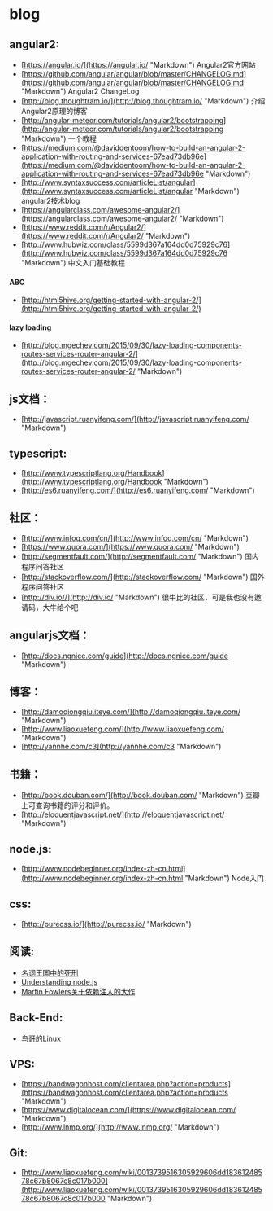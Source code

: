 # blog

## angular2:

* [https://angular.io/](https://angular.io/ "Markdown") Angular2官方网站
* [https://github.com/angular/angular/blob/master/CHANGELOG.md](https://github.com/angular/angular/blob/master/CHANGELOG.md "Markdown") Angular2 ChangeLog
* [http://blog.thoughtram.io/](http://blog.thoughtram.io/ "Markdown") 介绍Angular2原理的博客
* [http://angular-meteor.com/tutorials/angular2/bootstrapping](http://angular-meteor.com/tutorials/angular2/bootstrapping "Markdown") 一个教程
* [https://medium.com/@daviddentoom/how-to-build-an-angular-2-application-with-routing-and-services-67ead73db96e](https://medium.com/@daviddentoom/how-to-build-an-angular-2-application-with-routing-and-services-67ead73db96e "Markdown")
* [http://www.syntaxsuccess.com/articleList/angular](http://www.syntaxsuccess.com/articleList/angular "Markdown") angular2技术blog
* [https://angularclass.com/awesome-angular2/](https://angularclass.com/awesome-angular2/ "Markdown")
* [https://www.reddit.com/r/Angular2/](https://www.reddit.com/r/Angular2/ "Markdown")
* [http://www.hubwiz.com/class/5599d367a164dd0d75929c76](http://www.hubwiz.com/class/5599d367a164dd0d75929c76 "Markdown") 中文入门基础教程
#### ABC
* [http://html5hive.org/getting-started-with-angular-2/](http://html5hive.org/getting-started-with-angular-2/)
#### lazy loading
* [http://blog.mgechev.com/2015/09/30/lazy-loading-components-routes-services-router-angular-2/](http://blog.mgechev.com/2015/09/30/lazy-loading-components-routes-services-router-angular-2/ "Markdown")

## js文档：

* [http://javascript.ruanyifeng.com/](http://javascript.ruanyifeng.com/ "Markdown")

## typescript:

* [http://www.typescriptlang.org/Handbook](http://www.typescriptlang.org/Handbook "Markdown")
* [http://es6.ruanyifeng.com/](http://es6.ruanyifeng.com/ "Markdown")

## 社区：

* [http://www.infoq.com/cn/](http://www.infoq.com/cn/ "Markdown")
* [https://www.quora.com/](https://www.quora.com/ "Markdown")
* [http://segmentfault.com/](http://segmentfault.com/ "Markdown") 国内程序问答社区
* [http://stackoverflow.com/](http://stackoverflow.com/ "Markdown") 国外程序问答社区
* [http://div.io//](http://div.io/ "Markdown") 很牛比的社区，可是我也没有邀请码，大牛给个吧

## angularjs文档：

* [http://docs.ngnice.com/guide](http://docs.ngnice.com/guide "Markdown")

## 博客：

* [http://damoqiongqiu.iteye.com/](http://damoqiongqiu.iteye.com/ "Markdown")
* [http://www.liaoxuefeng.com/](http://www.liaoxuefeng.com/ "Markdown")
* [http://yannhe.com/c3](http://yannhe.com/c3 "Markdown")

## 书籍：

* [http://book.douban.com/](http://book.douban.com/ "Markdown") 豆瓣上可查询书籍的评分和评价。
* [http://eloquentjavascript.net/](http://eloquentjavascript.net/ "Markdown")

## node.js:

* [http://www.nodebeginner.org/index-zh-cn.html](http://www.nodebeginner.org/index-zh-cn.html "Markdown") Node入门

## css:

* [http://purecss.io/](http://purecss.io/ "Markdown")

## 阅读:

* [名词王国中的死刑](http://steve-yegge.blogspot.com/2006/03/execution-in-kingdom-of-nouns.html "Markdown")
* [Understanding node.js](http://debuggable.com/posts/understanding-node-js:4bd98440-45e4-4a9a-8ef7-0f7ecbdd56cb "Markdown")
* [Martin Fowlers关于依赖注入的大作](http://martinfowler.com/articles/injection.html "Markdown")

## Back-End:

* [鸟哥的Linux](http://vbird.dic.ksu.edu.tw/linux_basic/linux_basic.php "Markdown")

## VPS:

* [https://bandwagonhost.com/clientarea.php?action=products](https://bandwagonhost.com/clientarea.php?action=products "Markdown")
* [https://www.digitalocean.com/](https://www.digitalocean.com/ "Markdown")
* [http://www.lnmp.org/](http://www.lnmp.org/ "Markdown")

## Git:

* [http://www.liaoxuefeng.com/wiki/0013739516305929606dd18361248578c67b8067c8c017b000](http://www.liaoxuefeng.com/wiki/0013739516305929606dd18361248578c67b8067c8c017b000 "Markdown")
